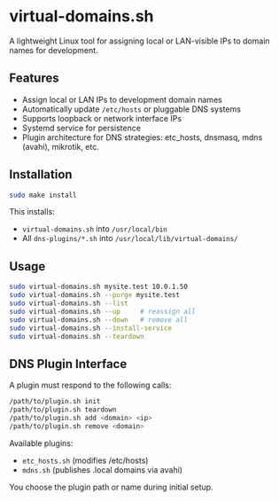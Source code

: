 # virtual-domains.sh

A lightweight Linux tool for assigning local or LAN-visible IPs to domain names for development.

## Features

* Assign local or LAN IPs to development domain names
* Automatically update `/etc/hosts` or pluggable DNS systems
* Supports loopback or network interface IPs
* Systemd service for persistence
* Plugin architecture for DNS strategies: etc\_hosts, dnsmasq, mdns (avahi), mikrotik, etc.

## Installation

```sh
sudo make install
```

This installs:

* `virtual-domains.sh` into `/usr/local/bin`
* All `dns-plugins/*.sh` into `/usr/local/lib/virtual-domains/`

## Usage

```sh
sudo virtual-domains.sh mysite.test 10.0.1.50
sudo virtual-domains.sh --purge mysite.test
sudo virtual-domains.sh --list
sudo virtual-domains.sh --up     # reassign all
sudo virtual-domains.sh --down   # remove all
sudo virtual-domains.sh --install-service
sudo virtual-domains.sh --teardown
```

## DNS Plugin Interface

A plugin must respond to the following calls:

```sh
/path/to/plugin.sh init
/path/to/plugin.sh teardown
/path/to/plugin.sh add <domain> <ip>
/path/to/plugin.sh remove <domain>
```

Available plugins:

* `etc_hosts.sh` (modifies /etc/hosts)
* `mdns.sh` (publishes .local domains via avahi)

You choose the plugin path or name during initial setup.
